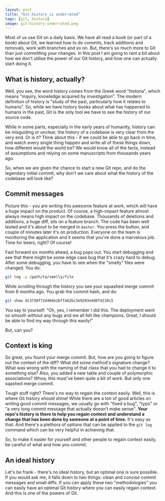 ```yaml
---
layout: post
title: "Git history is underrated"
tags: [git, history]
image: git-history-underrated.png
---
```


Most of us use Git on a daily basis. We have all read a book (or part of a book)
about Git, we learned how to do commits, track additions and removals, work with
branches and so on. But, there's so much more to Git than just committing your 
changes. In this post I am going to rant a bit about how we don't utilise the
power of our Git history, and how one can actually start doing it.

## What is history, actually?

Well, you see, the word history comes from the Greek word "historia", which means
"inquiry, knowledge acquired by investigation". The modern definition of history
is "study of the past, particularly how it relates to humans". So, while we have
history books about what has happened to humans in the past, Git is the only
tool we have to see the history of our source code.

While in some parts, especially in the early years of humanity, history can be
misguiding or unclear, the history of a codebase is very clear from the very end.
Or is it? Think about this - if we could be able to go back in time, and watch
every single thing happen and write all of these things down, how different would
the world be? We would know all of the facts, instead of assumptions and relying
on some manuscripts from thousands years ago.

So, when we are given the chance to start a new Git repo, and do the legendary
initial commit, why don't we care about what the history of the codebase will
look like?

## Commit messages

Picture this - you are writing this awesome feature at work, which will have a
huge impact on the product. Of course, a high-impact feature almost always means
high impact on the codebase. Thousands of deletions and additions, a huge diff,
sits on a feature branch. The code has been well tested and it's about to be 
merged in `master`. You press the button, and couple of minutes later it's on
production. Everyone on the team is monitoring the application and it seems that
you've done a marvelous job. Time for beers, right? Of course!

Fast forward six months ahead, a bug pops out. You start debugging and see that
there might be some edge case bug that it's crazy hard to debug. After some
debugging, you have to see when the "smelly" files were changed. You do:

```bash
git log -p /path/to/smelly/file
```

While scrolling through the history you see your squashed merge commit from 6
months ago. You grab the commit hash, and do:

```bash
git show dc3730f72d46de2bffa62bc3e9203e4d0f4210c5
```

You say to yourself: "Oh, yes, I remember I did this. The deployment went so 
smooth without any bugs and we all felt like champions. Great, I should be able
to find my way through this easily!" 

But, can you?

## Context is king

So great, you found your merge commit. But, how are you going to figure out the
context of the diff? What did some method's signature change? What was wrong with
the naming of that class that you had to change it to something else? Also,
you added a new table and couple of polymorphic associations? Whoa, this must've
been quite a bit of work. But only one sqashed merge commit.

Tough stuff right? There's no way to regain the context easily. Well, this is 
where Git history *should* shine! While there are a ton of good articles on
writing good commit messages, we usually go with "fixed a bug", "typo" or "a 
very long commit message that actually doesn't make sense". **Your repo's history
is there to help you regain context and understand a change that has been done
by someone at a point of time.** It's easy as that. And there's a plethora of
options that can be applied to the `git log` command which can be very helpful
in achieving that. 

So, to make it easier for yourself and other people to regain context easily,
be careful of what and how you commit.

## An ideal history

Let's be frank - there's no ideal history, but an optimal one is sure possible.
If you would ask me, it falls down to two things: clean and concise commit 
messages and small diffs. If you can apply these two "methodologies" you can
easily have an optimal Git history where you can easily regain context. And this
is one of the powers of Git. 
